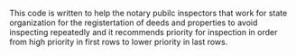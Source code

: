 This code is written to help the notary pubilc inspectors that work for state organization for the registertation of deeds and properties to avoid inspecting repeatedly and it recommends priority for inspection in order from high priority in first rows to lower priority in last rows.  
